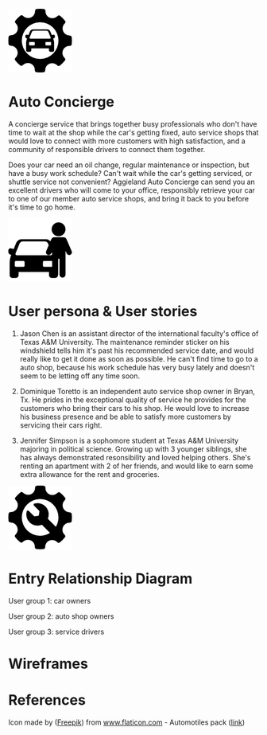 ![](docs/004-transport-1.png)
# Auto Concierge

A concierge service that brings together busy professionals who don't have time to wait at the shop while the car's getting fixed, auto service shops that would love to connect with more customers with high satisfaction, and a community of responsible drivers to connect them together.

Does your car need an oil change, regular maintenance or inspection, but have a busy work schedule? Can't wait while the car's getting serviced, or shuttle service not convenient? Aggieland Auto Concierge can send you an excellent drivers who will come to your office, responsibly retrieve your car to one of our member auto service shops, and bring it back to you before it's time to go home.

![](docs/003-person.png)
# User persona & User stories

1. Jason Chen is an assistant director of the international faculty's office of Texas A&M University. The maintenance reminder sticker on his windshield tells him it's past his recommended service date, and would really like to get it done as soon as possible. He can't find time to go to a auto shop, because his work schedule has very busy lately and doesn't seem to be letting off any time soon. 

2. Dominique Toretto is an independent auto service shop owner in Bryan, Tx. He prides in the exceptional quality of service he provides for the customers who bring their cars to his shop. He would love to increase his business presence and be able to satisfy more customers by servicing their cars right. 

3. Jennifer Simpson is a sophomore student at Texas A&M University majoring in political science. Growing up with 3 younger siblings, she has always demonstrated resonsibility and loved helping others. She's renting an apartment with 2 of her friends, and would like to earn some extra allowance for the rent and groceries. 

![](docs/006-cogwheel.png)
# Entry Relationship Diagram

User group 1: car owners

User group 2: auto shop owners

User group 3: service drivers

# Wireframes



# References
Icon made by ([Freepik](https://www.flaticon.com/authors/freepik)) from www.flaticon.com - Automotiles pack ([link](https://www.flaticon.com/packs/automobiles))
